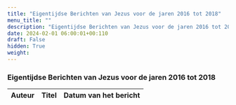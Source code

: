 ```yaml
---
title: "Eigentijdse Berichten van Jezus voor de jaren 2016 tot 2018"
menu_title: ""
description: "Eigentijdse Berichten van Jezus voor de jaren 2016 tot 2018"
date: 2024-02-01 06:00:01+00:110
draft: False
hidden: True
weight:
---
```

### Eigentijdse Berichten van Jezus voor de jaren 2016 tot 2018

**Auteur** | **Titel** | **Datum van het bericht**
---|---|---
